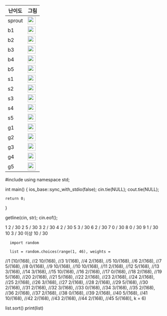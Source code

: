 | 난이도 | 그림 |
|-----| ----- |
| sprout | <img height="25px" width="25px" src="https://static.solved.ac/tier_small/sprout.svg"/> |
| b1 | <img height="25px" width="25px" src="https://static.solved.ac/tier_small/5.svg"/> |
| b2 | <img height="25px" width="25px" src="https://static.solved.ac/tier_small/4.svg"/> |
| b3 | <img height="25px" width="25px" src="https://static.solved.ac/tier_small/3.svg"/> |
| b4 | <img height="25px" width="25px" src="https://static.solved.ac/tier_small/2.svg"/> |
| b5 | <img height="25px" width="25px" src="https://static.solved.ac/tier_small/1.svg"/> |
| s1 | <img height="25px" width="25px" src="https://static.solved.ac/tier_small/10.svg"/> |
| s2 | <img height="25px" width="25px" src="https://static.solved.ac/tier_small/9.svg"/> |
| s3 | <img height="25px" width="25px" src="https://static.solved.ac/tier_small/8.svg"/> |
| s4 | <img height="25px" width="25px" src="https://static.solved.ac/tier_small/7.svg"/> |
| s5 | <img height="25px" width="25px" src="https://static.solved.ac/tier_small/6.svg"/> |
| g1 | <img height="25px" width="25px" src="https://static.solved.ac/tier_small/15.svg"/> |
| g2 | <img height="25px" width="25px" src="https://static.solved.ac/tier_small/14.svg"/> |
| g3 | <img height="25px" width="25px" src="https://static.solved.ac/tier_small/13.svg"/> |
| g4 | <img height="25px" width="25px" src="https://static.solved.ac/tier_small/12.svg"/> |
| g5 | <img height="25px" width="25px" src="https://static.solved.ac/tier_small/11.svg"/> |

#include <iostream>
using namespace std;

int main()
{
    ios_base::sync_with_stdio(false); cin.tie(NULL); cout.tie(NULL);

    return 0;
}

getline(cin, str);
cin.eof();

1 2 / 30
2 5 / 30
3 2 / 30
4 2 / 30
5 3 / 30
6 2 / 30
7 0 / 30
8 0 / 30
9 1 / 30
10 3 / 30
이상 10 / 30

      import random

      list = random.choices(range(1, 46), weights = 
//1   [10/(168), 
//2   10/(168), 
//3   1/(168), 
//4   2/(168), 
//5   10/(168), 
//6   2/(168), 
//7   5/(168), 
//8   0/(168), 
//9   10/(168), 
//10  10/(168), 
//11  2/(168),
//12  5/(168), 
//13  3/(168), 
//14  3/(168), 
//15  10/(168), 
//16  2/(168), 
//17  0/(168), 
//18  2/(168), 
//19  5/(168),
//20  2/(168), 
//21  5/(168), 
//22  2/(168), 
//23  2/(168), 
//24  2/(168), 
//25  2/(168), 
//26  3/(168), 
//27  2/(168), 
//28  2/(168), 
//29  5/(168), 
//30  2/(168), 
//31  2/(168), 
//32  3/(168), 
//33  0/(168), 
//34  3/(168), 
//35  2/(168), 
//36  2/(168), 
//37  2/(168), 
//38  0/(168), 
//39  2/(168), 
//40  5/(168), 
//41  10/(168), 
//42  2/(168), 
//43  2/(168), 
//44  2/(168), 
//45  5/(168)], 
      k = 6)

list.sort()
print(list)